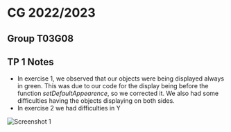 # CG 2022/2023

## Group T03G08

## TP 1 Notes

- In exercise 1, we observed that our objects were being displayed always in green. This was due to our code for the display being before the function *setDefaultAppearence*, so we corrected it. We also had some difficulties having the objects displaying on both sides.
- In exercise 2 we had difficulties in Y

![Screenshot 1](screenshots/cg-t0xgxx-tp1-n.png)
